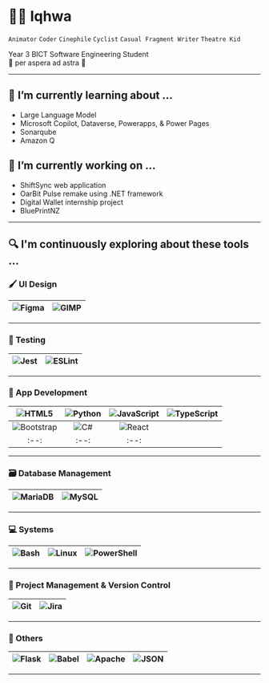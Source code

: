 # 🧙‍♂️ Iqhwa

`Animator` `Coder` `Cinephile` `Cyclist` `Casual Fragment Writer` `Theatre Kid`  

Year 3 BICT Software Engineering Student  
🌟 per aspera ad astra 🌟


---

## 🌱 I’m currently learning about ...
- Large Language Model
- Microsoft Copilot, Dataverse, Powerapps, & Power Pages
- Sonarqube
- Amazon Q
  
## 🔭 I’m currently working on ...
- ShiftSync web application
- OarBit Pulse remake using .NET framework
- Digital Wallet internship project
- BluePrintNZ

---

## 🔍 I'm continuously exploring about these tools ...
### 🖌️ UI Design
| ![Figma](https://cdn.jsdelivr.net/gh/devicons/devicon/icons/figma/figma-original.svg) | ![GIMP](https://cdn.jsdelivr.net/gh/devicons/devicon/icons/gimp/gimp-original.svg) |
|:--:|:--:|

---

### 🧪 Testing
| ![Jest](https://cdn.jsdelivr.net/gh/devicons/devicon/icons/jest/jest-plain.svg) | ![ESLint](https://cdn.jsdelivr.net/gh/devicons/devicon/icons/eslint/eslint-original.svg) |
|:--:|:--:|

---

### 📱 App Development
| ![HTML5](https://cdn.jsdelivr.net/gh/devicons/devicon/icons/html5/html5-original.svg) | ![Python](https://cdn.jsdelivr.net/gh/devicons/devicon/icons/python/python-original.svg) | ![JavaScript](https://cdn.jsdelivr.net/gh/devicons/devicon/icons/javascript/javascript-original.svg) | ![TypeScript](https://cdn.jsdelivr.net/gh/devicons/devicon/icons/typescript/typescript-original.svg) |
|:--:|:--:|:--:|:--:|
| ![Bootstrap](https://cdn.jsdelivr.net/gh/devicons/devicon/icons/bootstrap/bootstrap-original.svg) | ![C#](https://cdn.jsdelivr.net/gh/devicons/devicon/icons/csharp/csharp-original.svg) | ![React](https://cdn.jsdelivr.net/gh/devicons/devicon/icons/react/react-original.svg) |
|:--:|:--:|:--:|

---

### 🗃️ Database Management
| ![MariaDB](https://cdn.jsdelivr.net/gh/devicons/devicon/icons/mariadb/mariadb-original.svg) | ![MySQL](https://cdn.jsdelivr.net/gh/devicons/devicon/icons/mysql/mysql-original.svg) |
|:--:|:--:|

---

### 💻 Systems
| ![Bash](https://cdn.jsdelivr.net/gh/devicons/devicon/icons/bash/bash-original.svg) | ![Linux](https://cdn.jsdelivr.net/gh/devicons/devicon/icons/linux/linux-original.svg) | ![PowerShell](https://cdn.jsdelivr.net/gh/devicons/devicon/icons/powershell/powershell-original.svg) |
|:--:|:--:|:--:|

---

### 📂 Project Management & Version Control
| ![Git](https://cdn.jsdelivr.net/gh/devicons/devicon/icons/git/git-original.svg) | ![Jira](https://cdn.jsdelivr.net/gh/devicons/devicon/icons/jira/jira-original.svg) |
|:--:|:--:|

---

### 🧰 Others
| ![Flask](https://cdn.jsdelivr.net/gh/devicons/devicon/icons/flask/flask-original.svg) | ![Babel](https://cdn.jsdelivr.net/gh/devicons/devicon/icons/babel/babel-original.svg) | ![Apache](https://cdn.jsdelivr.net/gh/devicons/devicon/icons/apache/apache-original.svg) | ![JSON](https://cdn.jsdelivr.net/gh/devicons/devicon/icons/json/json-original.svg) |
|:--:|:--:|:--:|:--:|

---
